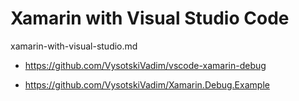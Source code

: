 # Xamarin with Visual Studio Code

xamarin-with-visual-studio.md

*   https://github.com/VysotskiVadim/vscode-xamarin-debug

*   https://github.com/VysotskiVadim/Xamarin.Debug.Example
